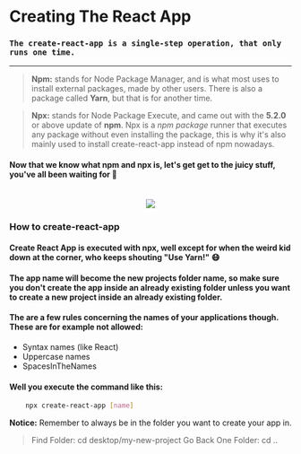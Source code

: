 # **Creating The React App**

### `The create-react-app is a single-step operation, that only runs one time.`

---

> **Npm:** stands for Node Package Manager, and is what most uses to install external packages, made by other users. There is also a package called **Yarn**, but that is for another time.

> **Npx:** stands for Node Package Execute, and came out with the **5.2.0** or above update of **npm**. Npx is a *npm package* runner that executes any package without even installing the package, this is why it's also mainly used to install create-react-app instead of npm nowadays.

#### Now that we know what **npm** and **npx** is, let's get get to the juicy stuff, you've all been waiting for :monocle_face: <br/><br/>


<p align="center">
  <img src="https://i.giphy.com/media/l4EoT59vRYdTSi6vS/giphy.gif" />
</p>


### How to create-react-app

#### Create React App is executed with npx, well except for when the weird kid down at the corner, who keeps shouting "Use Yarn!" :mask: <br/>
#### The app name will become the new projects folder name, so make sure you don't create the app inside an already existing folder unless you want to create a new project inside an already existing folder.

#### The are a few rules concerning the names of your applications though. These are for example not allowed:
-  Syntax names (like React)
- Uppercase names
- SpacesInTheNames
#### Well you execute the command like this:
```bash
    npx create-react-app [name]
```

**Notice:** Remember to always be in the folder you want to create your app in.
> Find Folder: cd desktop/my-new-project
> Go Back One Folder: cd ..